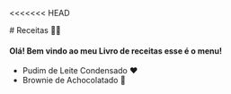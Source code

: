 <<<<<<< HEAD

﻿# Receitas :woman_cook:

#### Olá! Bem vindo ao  meu Livro de receitas esse é o menu!



- Pudim de Leite Condensado :heart:
- Brownie de Achocolatado :cake:

